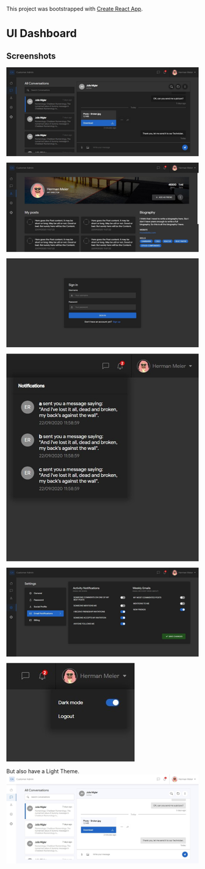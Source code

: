 This project was bootstrapped with [Create React App](https://github.com/facebook/create-react-app).

# UI Dashboard

## Screenshots
![UI Chat](https://raw.githubusercontent.com/erickriva/ui-dashboard/master/screenshots/chat.jpg)

![UI Profile](https://raw.githubusercontent.com/erickriva/ui-dashboard/master/screenshots/profile.jpg)

![UI Chat](https://raw.githubusercontent.com/erickriva/ui-dashboard/master/screenshots/signin.jpg)

![UI Chat](https://raw.githubusercontent.com/erickriva/ui-dashboard/master/screenshots/notifications-dropdown.jpg)

![UI Chat](https://raw.githubusercontent.com/erickriva/ui-dashboard/master/screenshots/settings-email-notifications.jpg)

![UI Chat](https://raw.githubusercontent.com/erickriva/ui-dashboard/master/screenshots/user-menu-dropdown.jpg)

But also have a Light Theme.
![UI Chat](https://raw.githubusercontent.com/erickriva/ui-dashboard/master/screenshots/chat-light.jpg)